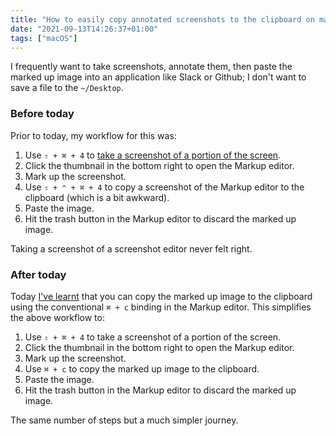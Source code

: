 ```yaml
---
title: "How to easily copy annotated screenshots to the clipboard on macOS"
date: "2021-09-13T14:26:37+01:00"
tags: ["macOS"]
---
```


I frequently want to take screenshots, annotate them, then paste the marked up
image into an application like Slack or Github; I don't want to save a file to
the `~/Desktop`.

### Before today

Prior to today, my workflow for this was:

1. Use `⇧ + ⌘ + 4` to
   [take a screenshot of a portion of the screen](https://support.apple.com/en-gb/HT201361).
2. Click the thumbnail in the bottom right to open the Markup editor.
3. Mark up the screenshot.
4. Use `⇧ + ⌃ + ⌘ + 4` to copy a screenshot of the Markup editor to the
   clipboard (which is a bit awkward).
5. Paste the image.
6. Hit the trash button in the Markup editor to discard the marked up image.

Taking a screenshot of a screenshot editor never felt right.

### After today

Today
[I've learnt](https://apple.stackexchange.com/questions/367962/how-to-copy-an-image-from-screenshots-markup)
that you can copy the marked up image to the clipboard using the conventional
`⌘ + c` binding in the Markup editor. This simplifies the above workflow to:

1. Use `⇧ + ⌘ + 4` to take a screenshot of a portion of the screen.
2. Click the thumbnail in the bottom right to open the Markup editor.
3. Mark up the screenshot.
4. Use `⌘ + c` to copy the marked up image to the clipboard.
5. Paste the image.
6. Hit the trash button in the Markup editor to discard the marked up image.

The same number of steps but a much simpler journey.
